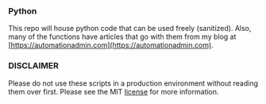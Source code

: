 ### Python

This repo will house python code that can be used freely (sanitized). Also, many of the functions have articles that go with them from my blog at [https://automationadmin.com](https://automationadmin.com).

### DISCLAIMER 

Please do not use these scripts in a production environment without reading them over first. Please see the MIT [license](./LICENSE) for more information.